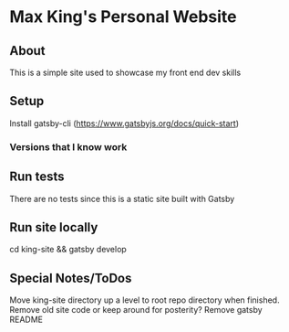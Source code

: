 # Max King's Personal Website

## About
This is a simple site used to showcase my front end dev skills

## Setup
Install gatsby-cli (https://www.gatsbyjs.org/docs/quick-start)

### Versions that I know work

## Run tests
There are no tests since this is a static site built with Gatsby

## Run site locally
cd king-site && gatsby develop

## Special Notes/ToDos
Move king-site directory up a level to root repo directory when finished.
Remove old site code or keep around for posterity?
Remove gatsby README
